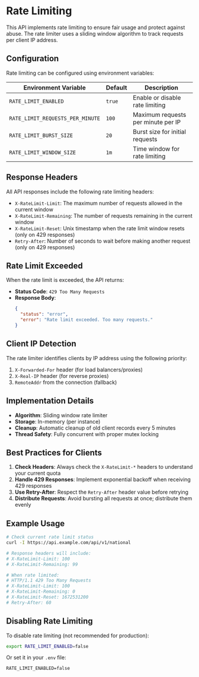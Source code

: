 # Rate Limiting

This API implements rate limiting to ensure fair usage and protect against abuse. The rate limiter uses a sliding window algorithm to track requests per client IP address.

## Configuration

Rate limiting can be configured using environment variables:

| Environment Variable | Default | Description |
|---------------------|---------|-------------|
| `RATE_LIMIT_ENABLED` | `true` | Enable or disable rate limiting |
| `RATE_LIMIT_REQUESTS_PER_MINUTE` | `100` | Maximum requests per minute per IP |
| `RATE_LIMIT_BURST_SIZE` | `20` | Burst size for initial requests |
| `RATE_LIMIT_WINDOW_SIZE` | `1m` | Time window for rate limiting |

## Response Headers

All API responses include the following rate limiting headers:

- `X-RateLimit-Limit`: The maximum number of requests allowed in the current window
- `X-RateLimit-Remaining`: The number of requests remaining in the current window
- `X-RateLimit-Reset`: Unix timestamp when the rate limit window resets (only on 429 responses)
- `Retry-After`: Number of seconds to wait before making another request (only on 429 responses)

## Rate Limit Exceeded

When the rate limit is exceeded, the API returns:

- **Status Code**: `429 Too Many Requests`
- **Response Body**:
  ```json
  {
    "status": "error",
    "error": "Rate limit exceeded. Too many requests."
  }
  ```

## Client IP Detection

The rate limiter identifies clients by IP address using the following priority:

1. `X-Forwarded-For` header (for load balancers/proxies)
2. `X-Real-IP` header (for reverse proxies)
3. `RemoteAddr` from the connection (fallback)

## Implementation Details

- **Algorithm**: Sliding window rate limiter
- **Storage**: In-memory (per instance)
- **Cleanup**: Automatic cleanup of old client records every 5 minutes
- **Thread Safety**: Fully concurrent with proper mutex locking

## Best Practices for Clients

1. **Check Headers**: Always check the `X-RateLimit-*` headers to understand your current quota
2. **Handle 429 Responses**: Implement exponential backoff when receiving 429 responses
3. **Use Retry-After**: Respect the `Retry-After` header value before retrying
4. **Distribute Requests**: Avoid bursting all requests at once; distribute them evenly

## Example Usage

```bash
# Check current rate limit status
curl -I https://api.example.com/api/v1/national

# Response headers will include:
# X-RateLimit-Limit: 100
# X-RateLimit-Remaining: 99

# When rate limited:
# HTTP/1.1 429 Too Many Requests
# X-RateLimit-Limit: 100
# X-RateLimit-Remaining: 0
# X-RateLimit-Reset: 1672531200
# Retry-After: 60
```

## Disabling Rate Limiting

To disable rate limiting (not recommended for production):

```bash
export RATE_LIMIT_ENABLED=false
```

Or set it in your `.env` file:

```
RATE_LIMIT_ENABLED=false
```